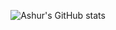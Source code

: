 <p align="center">
  <img src="https://github-readme-stats.vercel.app/api?username=Ashur-D&show_icons=true&theme=radical" alt="Ashur's GitHub stats" />
</p>

